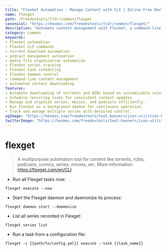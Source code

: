```yaml
---
title: "FlexGet Automation - Manage Content with CLI | Online Free DevTools by Hexmos"
name: flexget
path: /freedevtools/tldr/common/flexget
canonical: "https://hexmos.com/freedevtools/tldr/common/flexget/"
description: "Automate content management with FlexGet, a command-line tool for downloading torrents, managing podcasts, and organizing media files.  Schedule tasks, handle series, and more. Free online tool, no registration required."
category: common
keywords:
- FlexGet automation
- FlexGet CLI commands
- torrent download automation
- podcast management automation
- media file organization automation
- FlexGet series tracking
- FlexGet task scheduling
- FlexGet daemon control
- command-line content management
- automated content downloading
features:
- Automate downloading of torrents and NZBs based on customizable rules.
- Schedule recurring tasks for consistent content updates.
- Manage and organize series, movies, and podcasts efficiently.
- Run FlexGet as a background daemon for continuous operation.
- Track and manage multiple series with detailed control.
ogImage: "https://hexmos.com/freedevtools/tool-banners/json-utilities-banner.png"
twitterImage: "https://hexmos.com/freedevtools/tool-banners/json-utilities-banner.png"
---
```


# flexget

> A multipurpose automation tool for content like torrents, nzbs, podcasts, comics, series, movies, etc.
> More information: <https://flexget.com/en/CLI>.

- Run all Flexget tasks now:

`flexget execute --now`

- Start the Flexget daemon and daemonize its process:

`flexget daemon start --daemonize`

- List all series recorded in Flexget:

`flexget series list`

- Run a task from a configuration file:

`flexget -c {{path/to/config.yml}} execute --task {{task_name}}`
